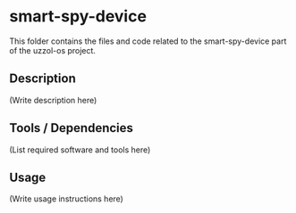 # smart-spy-device

This folder contains the files and code related to the smart-spy-device part of the uzzol-os project.

## Description
(Write description here)

## Tools / Dependencies
(List required software and tools here)

## Usage
(Write usage instructions here)

